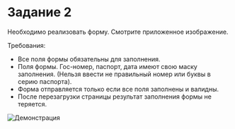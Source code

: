 # Задание 2

Необходимо реализовать форму.
Смотрите приложенное изображение.

Требования:

- Все поля формы обязательны для заполнения.
- Поля формы. Гос-номер, паспорт, дата имеют свою маску заполнения. (Нельзя ввести не правильный номер или буквы в серию паспорта).
- Форма отправляется только если все поля заполнены и валидны.
- После перезагрузки страницы результат заполнения формы не теряется.

![Демонстрация](/task2/img/%D0%9C%D0%B0%D0%BA%D0%B5%D1%82.jfif)
